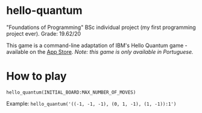# hello-quantum
"Foundations of Programming" BSc individual project (my first programming project ever). Grade: 19.62/20

This game is a command-line adaptation of IBM's Hello Quantum game - available on the [App Store](https://apps.apple.com/us/app/hello-quantum/id1378385003).
_Note: this game is only available in Portuguese._

# How to play

```hello_quantum(INITIAL_BOARD:MAX_NUMBER_OF_MOVES)```

Example: ```hello_quantum('((-1, -1, -1), (0, 1, -1), (1, -1)):1')```
